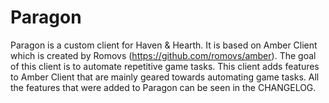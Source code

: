 # Paragon
Paragon is a custom client for Haven & Hearth. It is based on Amber Client which is created by Romovs
(https://github.com/romovs/amber). The goal of this client is to automate repetitive game tasks. 
This client adds features to Amber Client that are mainly geared towards automating game tasks. 
All the features that were added to Paragon can be seen in the CHANGELOG.

